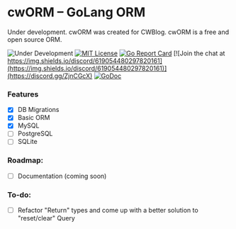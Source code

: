 # cwORM – GoLang ORM
Under development. cwORM was created for CWBlog. cwORM is a free and open source ORM.

![Under Development](https://img.shields.io/badge/release-development-red)
[![MIT License](https://img.shields.io/github/license/codewinks/cworm.svg)](https://opensource.org/licenses/MIT)
[![Go Report Card](https://goreportcard.com/badge/github.com/codewinks/cworm)](https://goreportcard.com/report/github.com/codewinks/cworm)
[![Join the chat at https://img.shields.io/discord/619054480297820161](https://img.shields.io/discord/619054480297820161)](https://discord.gg/ZjnCGcX)
[![GoDoc](https://godoc.org/github.com/codewinks/cworm?status.svg)](https://godoc.org/github.com/codewinks/cworm)

### Features
* [x] DB Migrations
* [x] Basic ORM
* [x] MySQL
* [ ] PostgreSQL
* [ ] SQLite

### Roadmap:
- [ ] Documentation (coming soon)

### To-do:
- [ ] Refactor "Return" types and come up with a better solution to "reset/clear" Query   
